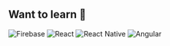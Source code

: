 





## Want to learn 📕

![Firebase](https://img.shields.io/badge/TypeScript-007ACC?style=for-the-badge&logo=typescript&logoColor=white)
![React](https://img.shields.io/badge/PHP-777BB4?style=for-the-badge&logo=php&logoColor=white)
![React Native](https://img.shields.io/badge/Python-3776AB?style=for-the-badge&logo=python&logoColor=white)
![Angular](https://img.shields.io/badge/angular-%23DD0031.svg?style=for-the-badge&logo=angular&logoColor=white)
<br><br>






